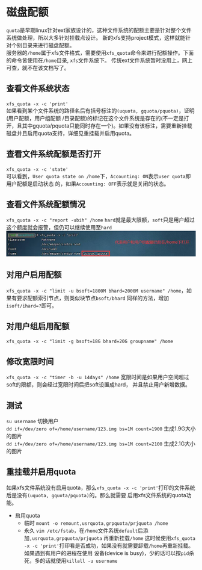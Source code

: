 # 磁盘配额
`quota`是早期linux针对ext家族设计的，这种文件系统的配额主要是针对整个文件系统做处理，所以大多针对挂载点设计。
新的xfs支持project模式，这样就能针对个别目录来进行磁盘配额。  
服务器的`/home`属于xfs文件格式，需要使用`xfs_quota`命令来进行配额操作。下面的命令皆使用在`/home`目录, `xfs`文件系统下。
传统ext文件系统暂时没用上，网上可查，就不在该文档写了。  

## 查看文件系统状态
`xfs_quota -x -c 'print'`  
如果看到某个文件系统的路径名后有括号标注的`(uquota, gquota/pquota)`，证明(用户配额，用户组配额
/目录配额)的标记在这个文件系统是存在的(不一定是打开，且其中gquota/pquota只能同时存在一个)。如果没有该标注，需要重新挂载
磁盘并且启用quota支持，详细见重挂载并启用quota。

## 查看文件系统配额是否打开
`xfs_quota -x -c 'state'`  
可以看到，`User quota state on /home`下，`Accounting: ON`表示`user quota`即用户配额是启动状态
的，如果`Accounting: OFF`表示就是关闭的状态。

## 查看文件系统配额情况
`xfs_quota -x -c "report -ubih" /home` `hard`就是最大限额，`soft`只是用户超过这个额度就会报警，但仍可以继续使用至`hard`
![image](pics/01.png)

## 对用户启用配额
`xfs_quota -x -c "limit -u bsoft=1800M bhard=2000M username" /home`，如果有要求配额索引节点，则类似块节点`bsoft/bhard`
同样的方法，增加`isoft/ihard=?`即可。

## 对用户组启用配额
`xfs_quota -x -c "limit -g bsoft=18G bhard=20G groupname" /home`

## 修改宽限时间
`xfs_quota -x -c "timer -b -u 14days" /home` 宽限时间是如果用户空间超过soft的限额，则会经过宽限时间后把soft设置成hard，
并且禁止用户新增数据。

## 测试
`su username` 切换用户  
`dd if=/dev/zero of=/home/username/123.img bs=1M count=1900` 生成1.9G大小的图片  
`dd if=/dev/zero of=/home/username/123.img bs=1M count=2100` 生成2.1G大小的图片  

## 重挂载并启用quota
如果xfs文件系统没有启用quota，那么`xfs_quota -x -c 'print'`打印的文件系统后是没有`(uquota, gquota/pquota)`的。那么就需要
启用xfs文件系统的quota功能。
- 启用quota
    - 临时 `mount -o remount,usrquota,grpquota/prjquota /home`
    - 永久 `vim /etc/fstab`，在`/home`文件系统`default`后添加`,usrquota,grpquota/prjquota`
      再重新挂载`/home`
    这时候使用`xfs_quota -x -c 'print'`打印看是否成功，如果没有就需要卸载`/home`再重新挂载。如果遇到有用户的进程在使用
    设备(device is busy)，少的话可以按`pid`杀死，多的话就使用`killall -u username`